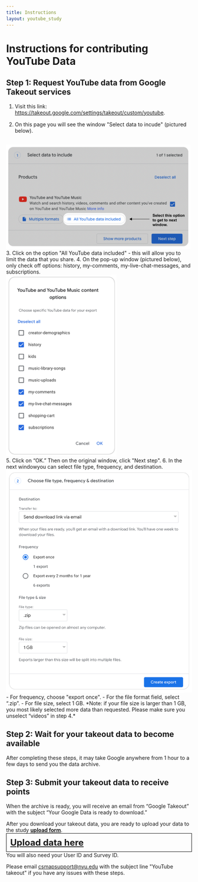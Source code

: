 ```yaml
---
title: Instructions
layout: youtube_study
---
```

<style>
ol li {padding-bottom:15px;}  
  
</style>  
# Instructions for contributing YouTube Data

## Step 1: Request YouTube data from Google Takeout services

1. Visit this link: <a href="https://takeout.google.com/settings/takeout/custom/youtube">https://takeout.google.com/settings/takeout/custom/youtube</a>.
2. On this page you will see the window "Select data to incude" (pictured below).<br/>
<img src="images/yt-select_options.png" width="500" style="margin:auto;">
3. Click on the option "All YouTube data included" - this will allow you to limit the data that you share.
4. On the pop-up window (pictured below), only check off options: history, my-comments, my-live-chat-messages, and subscriptions.<br/>
<img src="images/yt-what_to_select.png" width="300" style="margin:auto;"><br/>
5. Click on “OK.” Then on the original window, click "Next step".
6. In the next windowyou can select file type, frequency, and destination.<br/>
<img src="images/choose_file_type.png" width="600" style="margin:auto;"><br/>
- For frequency, choose "export once".
- For the file format field, select “.zip”.
- For file size, select 1 GB. 
*Note: if your file size is larger than 1 GB, you most likely selected more data than requested. Please make sure you unselect “videos” in step 4.*

## Step 2: Wait for your takeout data to become available
After completing these steps, it may take Google anywhere from 1 hour to a few days to send you the data archive.


## Step 3: Submit your takeout data to receive points
When the archive is ready, you will receive an email from “Google Takeout” with the subject “Your Google Data is ready to download.”

After you download your takeout data, you are ready to upload your data to the study <a href="https://www.csmapsurveys.org/youtube_takeout.html" style="font-weight:bold;">upload form</a>.
<a href="https://www.csmapsurveys.org/youtube_takeout.html" style="font-size:24px; display:block; padding:10px; border:1px solid #000; font-weight:bold;">Upload data here</a>
You will also need your User ID and Survey ID.

Please email csmapsupport@nyu.edu with the subject line "YouTube takeout" if you have any issues with these steps.



